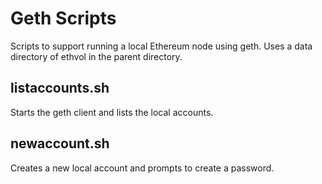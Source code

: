 Geth Scripts
===
Scripts to support running a local Ethereum node using geth. Uses a data directory of ethvol in the parent directory.

listaccounts.sh
---
Starts the geth client and lists the local accounts.

newaccount.sh
---
Creates a new local account and prompts to create a password.
